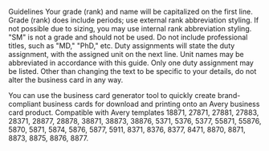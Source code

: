 Guidelines
Your grade (rank) and name will be capitalized on the first line.
Grade (rank) does include periods; use external rank abbreviation styling. If not possible due to sizing, you may use internal rank abbreviation styling. "SM" is not a grade and should not be used.
Do not include professional titles, such as "MD," "PhD," etc.
Duty assignments will state the duty assignment, with the assigned unit on the next line. Unit names may be abbreviated in accordance with this guide.
Only one duty assignment may be listed.
Other than changing the text to be specific to your details, do not alter the business card in any way.

You can use the business card generator tool to quickly create brand-compliant business cards for download and printing onto an Avery business card product.
Compatible with Avery templates 18871, 27871, 27881, 27883, 28371, 28877, 28878, 38871, 38873, 38876, 5371, 5376, 5377, 55871, 55876, 5870, 5871, 5874, 5876, 5877, 5911, 8371, 8376, 8377, 8471, 8870, 8871, 8873, 8875, 8876, 8877.
